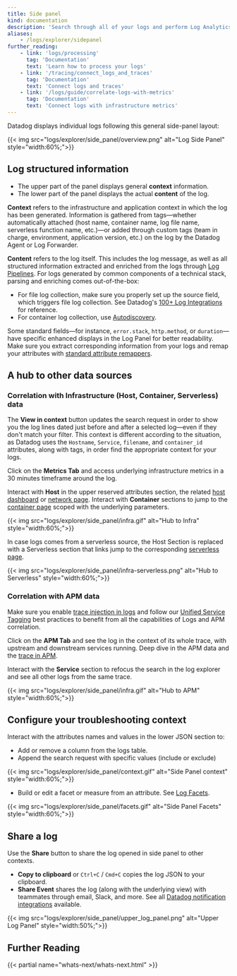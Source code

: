 ```yaml
---
title: Side panel
kind: documentation
description: 'Search through all of your logs and perform Log Analytics'
aliases:
    - /logs/explorer/sidepanel
further_reading:
    - link: 'logs/processing'
      tag: 'Documentation'
      text: 'Learn how to process your logs'
    - link: '/tracing/connect_logs_and_traces'
      tag: 'Documentation'
      text: 'Connect logs and traces'
    - link: '/logs/guide/correlate-logs-with-metrics'
      tag: 'Documentation'
      text: 'Connect logs with infrastructure metrics'
---
```


Datadog displays individual logs following this general side-panel layout:

{{< img src="logs/explorer/side_panel/overview.png" alt="Log Side Panel"  style="width:60%;">}}

## Log structured information

- The upper part of the panel displays general **context** information.
- The lower part of the panel displays the actual **content** of the log.

**Context** refers to the infrastructure and application context in which the log has been generated. Information is gathered from tags—whether automatically attached (host name, container name, log file name, serverless function name, etc.)—or added through custom tags (team in charge, environment, application version, etc.) on the log by the Datadog Agent or Log Forwarder.

**Content** refers to the log itself. This includes the log message, as well as all structured information extracted and enriched from the logs through [Log Pipelines][1]. For logs generated by common components of a technical stack, parsing and enriching comes out-of-the-box:

- For file log collection, make sure you properly set up the source field, which triggers file log collection. See Datadog's [100+ Log Integrations][2] for reference.
- For container log collection, use [Autodiscovery][3].

Some standard fields—for instance, `error.stack`, `http.method`, or `duration`—have specific enhanced displays in the Log Panel for better readability. Make sure you extract corresponding information from your logs and remap your attributes with [standard attribute remappers][4].

## A hub to other data sources

### Correlation with Infrastructure (Host, Container, Serverless) data

The **View in context** button updates the search request in order to show you the log lines dated just before and after a selected log—even if they don't match your filter. This context is different according to the situation, as Datadog uses the `Hostname`, `Service`, `filename`, and `container_id` attributes, along with tags, in order find the appropriate context for your logs.

Click on the **Metrics Tab** and access underlying infrastructure metrics in a 30 minutes timeframe around the log.

Interact with **Host** in the upper reserved attributes section, the related [host dashboard][5] or [network page][6]. Interact with **Container** sections to jump to the [container page][7] scoped with the underlying parameters.

{{< img src="logs/explorer/side_panel/infra.gif" alt="Hub to Infra" style="width:60%;">}}

In case logs comes from a serverless source, the Host Section is replaced with a Serverless section that links jump to the corresponding [serverless page][8].

{{< img src="logs/explorer/side_panel/infra-serverless.png" alt="Hub to Serverless" style="width:60%;">}}

### Correlation with APM data

Make sure you enable [trace injection in logs][9] and follow our [Unified Service Tagging][10] best practices to benefit from all the capabilities of Logs and APM correlation.

Click on the **APM Tab** and see the log in the context of its whole trace, with upstream and downstream services running. Deep dive in the APM data and the [trace in APM][11].

Interact with the **Service** section to refocus the search in the log explorer and see all other logs from the same trace.

{{< img src="logs/explorer/side_panel/infra.gif" alt="Hub to APM" style="width:60%;">}}

## Configure your troubleshooting context

Interact with the attributes names and values in the lower JSON section to:

- Add or remove a column from the logs table.
- Append the search request with specific values (include or exclude)

{{< img src="logs/explorer/side_panel/context.gif" alt="Side Panel context"  style="width:60%;">}}

- Build or edit a facet or measure from an attribute. See [Log Facets][12].

{{< img src="logs/explorer/side_panel/facets.gif" alt="Side Panel Facets"  style="width:60%;">}}

## Share a log

Use the **Share** button to share the log opened in side panel to other contexts.

- **Copy to clipboard** or `Ctrl+C` / `Cmd+C` copies the log JSON to your clipboard.
- **Share Event** shares the log (along with the underlying view) with teammates through email, Slack, and more. See all [Datadog notification integrations][13] available.

{{< img src="logs/explorer/side_panel/upper_log_panel.png" alt="Upper Log Panel"  style="width:50%;">}}


## Further Reading

{{< partial name="whats-next/whats-next.html" >}}

[1]: /logs/processing/pipelines/
[2]: /integrations/#cat-log-collection
[3]: /agent/autodiscovery/integrations/?tab=kubernetes
[4]: /logs/processing/attributes_naming_convention/
[5]: /dashboards/#preset-lists
[6]: /network_monitoring/performance/network_page/
[7]: /infrastructure/livecontainers/?tab=linuxwindows#introduction
[8]: /infrastructure/serverless/#function-detail-view
[9]: /tracing/connect_logs_and_traces/
[10]: /getting_started/tagging/unified_service_tagging
[11]: /tracing/app_analytics/search/#displaying-a-full-trace
[12]: /logs/explorer/facets/#overview
[13]: /integrations/#cat-notification
